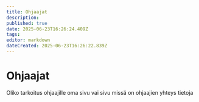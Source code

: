 ```yaml
---
title: Ohjaajat
description: 
published: true
date: 2025-06-23T16:26:24.409Z
tags: 
editor: markdown
dateCreated: 2025-06-23T16:26:22.839Z
---
```


# Ohjaajat
Oliko tarkoitus ohjaajille oma sivu vai sivu missä on ohjaajien yhteys tietoja